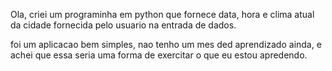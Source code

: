 Ola, criei um programinha em python  que fornece data, hora e clima atual da cidade fornecida pelo usuario na entrada de dados. 

foi um aplicacao bem simples, nao tenho um  mes ded aprendizado ainda, e achei que essa seria uma forma de exercitar o que eu estou apredendo. 
